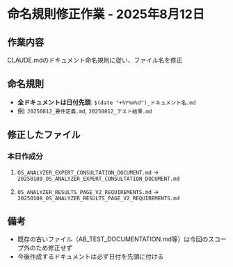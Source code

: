 # 命名規則修正作業 - 2025年8月12日

## 作業内容
CLAUDE.mdのドキュメント命名規則に従い、ファイル名を修正

## 命名規則
- **全ドキュメントは日付先頭**: `$(date "+%Y%m%d")_ドキュメント名.md`
- 例: `20250812_要件定義.md`, `20250812_テスト結果.md`

## 修正したファイル

### 本日作成分
1. `OS_ANALYZER_EXPERT_CONSULTATION_DOCUMENT.md` 
   → `20250108_OS_ANALYZER_EXPERT_CONSULTATION_DOCUMENT.md`

2. `OS_ANALYZER_RESULTS_PAGE_V2_REQUIREMENTS.md`
   → `20250108_OS_ANALYZER_RESULTS_PAGE_V2_REQUIREMENTS.md`

## 備考
- 既存の古いファイル（AB_TEST_DOCUMENTATION.md等）は今回のスコープ外のため修正せず
- 今後作成するドキュメントは必ず日付を先頭に付ける